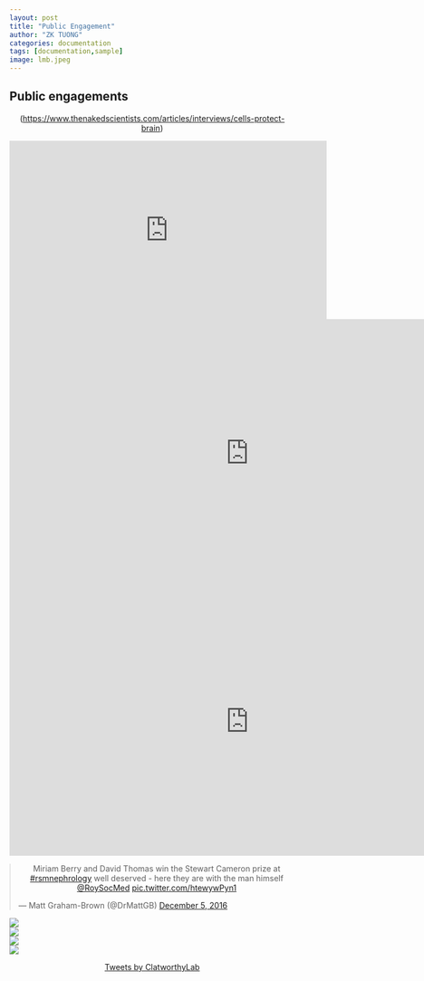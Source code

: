 ```yaml
---
layout: post
title: "Public Engagement"
author: "ZK TUONG"
categories: documentation
tags: [documentation,sample]
image: lmb.jpeg
---
```

<style>
p {
 text-align:center
}

img {
  display: block;
  margin-left: auto;
  margin-right: auto;
  /*width: 40%;*/
}

iframe {
  display: block;
  margin-left: auto;
  margin-right: auto;
  /*width: 40%;*/
}

blockquote {
  display: block;
  margin-left: auto;
  margin-right: auto;
  /*width: 40%;*/
}

</style>

## Public engagements

(https://www.thenakedscientists.com/articles/interviews/cells-protect-brain)
<iframe width="560" height="315" src="https://www.youtube.com/embed/L6s6hBb10rI" frameborder="0" allow="accelerometer; autoplay; clipboard-write; encrypted-media; gyroscope; picture-in-picture" allowfullscreen></iframe>

<iframe width="843" height="474" src="https://www.youtube.com/embed/hgv56Gguasc" frameborder="0" allow="accelerometer; autoplay; clipboard-write; encrypted-media; gyroscope; picture-in-picture" allowfullscreen></iframe>

<iframe width="843" height="474" src="https://www.youtube.com/embed/RW58ZI7ofSY" frameborder="0" allow="accelerometer; autoplay; clipboard-write; encrypted-media; gyroscope; picture-in-picture" allowfullscreen></iframe>

<blockquote class="twitter-tweet"><p lang="en" dir="ltr">Miriam Berry and David Thomas win the Stewart Cameron prize at <a href="https://twitter.com/hashtag/rsmnephrology?src=hash&amp;ref_src=twsrc%5Etfw">#rsmnephrology</a> well deserved - here they are with the man himself <a href="https://twitter.com/RoySocMed?ref_src=twsrc%5Etfw">@RoySocMed</a> <a href="https://t.co/htewywPyn1">pic.twitter.com/htewywPyn1</a></p>&mdash; Matt Graham-Brown (@DrMattGB) <a href="https://twitter.com/DrMattGB/status/805826068494032897?ref_src=twsrc%5Etfw">December 5, 2016</a></blockquote> <script async src="https://platform.twitter.com/widgets.js" charset="utf-8"></script>

<img src="https://www.med.cam.ac.uk/clatworthy/files/2015/04/Slide1.png">
<img src="https://www.med.cam.ac.uk/clatworthy/files/2015/04/Slide2.png">
<img src="https://www.med.cam.ac.uk/clatworthy/files/2015/04/Slide3.png">
<img src="https://www.med.cam.ac.uk/clatworthy/files/2015/04/Untitled.jpg">

<a class="twitter-timeline" href="https://twitter.com/ClatworthyLab?ref_src=twsrc%5Etfw">Tweets by ClatworthyLab</a> <script async src="https://platform.twitter.com/widgets.js" charset="utf-8"></script>